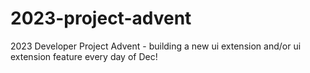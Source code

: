 # 2023-project-advent
2023 Developer Project Advent - building a new ui extension and/or ui extension feature every day of Dec!
